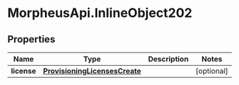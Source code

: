 # MorpheusApi.InlineObject202

## Properties

Name | Type | Description | Notes
------------ | ------------- | ------------- | -------------
**license** | [**ProvisioningLicensesCreate**](ProvisioningLicensesCreate.md) |  | [optional] 


